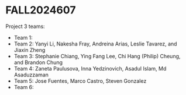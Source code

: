 # FALL2024607

Project 3 teams:

- Team 1:
- Team 2: Yanyi Li, Nakesha Fray, Andreina Arias, Leslie Tavarez, and Jiaxin Zheng
- Team 3: Stephanie Chiang, Ying Fang Lee, Chi Hang (Philip) Cheung, and Brandon Chung
- Team 4: Zaneta Paulusova, Inna Yedzinovich, Asadul Islam, Md Asaduzzaman
- Team 5: Jose Fuentes, Marco Castro, Steven Gonzalez
- Team 6:
